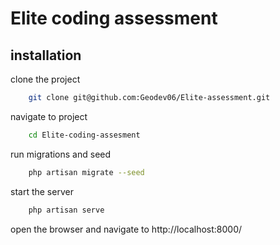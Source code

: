 # Elite coding assessment

## installation
clone the project

```bash
    git clone git@github.com:Geodev06/Elite-assessment.git
```

navigate to project

```bash
    cd Elite-coding-assesment
```

run migrations and seed

```bash
    php artisan migrate --seed
```

start the server

```bash
    php artisan serve
```

open the browser and navigate to http://localhost:8000/


